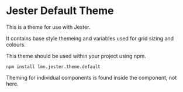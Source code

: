 # Jester Default Theme

This is a theme for use with Jester.

It contains base style themeing and variables used for grid sizing and colours.

This theme should be used within your project using npm.

    npm install lmn.jester.theme.default

Theming for individual components is found inside the component, not here.